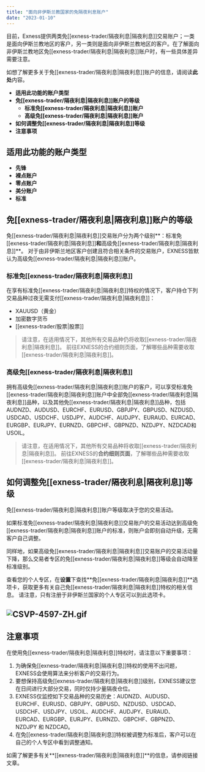 ```yaml
---
title: "面向非伊斯兰教国家的免隔夜利息账户"
date: "2023-01-10"
---
```


目前，Exness提供两类免[[exness-trader/隔夜利息|隔夜利息]]交易账户；一类是面向伊斯兰教地区的客户，另一类则是面向非伊斯兰教地区的客户。在了解面向非伊斯兰教地区免[[exness-trader/隔夜利息|隔夜利息]]账户时，有一些具体差异需要注意。

如想了解更多关于免[[exness-trader/隔夜利息|隔夜利息]]账户的信息，请阅读**此处**内容。

- **适用此功能的账户类型**
- **免[[exness-trader/隔夜利息|隔夜利息]]账户的等级**
    - **标准免[[exness-trader/隔夜利息|隔夜利息]]账户**
    - **高级免[[exness-trader/隔夜利息|隔夜利息]]账户**
- **如何调整免[[exness-trader/隔夜利息|隔夜利息]]等级**
- **注意事项**

## 适用此功能的账户类型

- **先锋**
- **裸点账户**
- **零点账户**
- **美分账户**
- **标准**

## 免[[exness-trader/隔夜利息|隔夜利息]]账户的等级

免[[exness-trader/隔夜利息|隔夜利息]]交易账户分为两个级别**：标准免[[exness-trader/隔夜利息|隔夜利息]]**和**高级免[[exness-trader/隔夜利息|隔夜利息]]**。 对于由非伊斯兰地区客户创建且符合相关条件的交易账户，EXNESS皆默认为高级免[[exness-trader/隔夜利息|隔夜利息]]账户。

### 标准免[[exness-trader/隔夜利息|隔夜利息]]

在享有标准免[[exness-trader/隔夜利息|隔夜利息]]特权的情况下，客户持仓下列交易品种过夜无需支付[[exness-trader/隔夜利息|隔夜利息]]：

- XAUUSD（黄金）
- 加密数字货币
- [[exness-trader/股票|股票]]

> 请注意，在适用情况下，其他所有交易品种仍将收取[[exness-trader/隔夜利息|隔夜利息]]。 前往EXNESS的合约细则页面，了解哪些品种需要收取[[exness-trader/隔夜利息|隔夜利息]]。

### 高级免[[exness-trader/隔夜利息|隔夜利息]]

拥有高级免[[exness-trader/隔夜利息|隔夜利息]]账户的客户，可以享受标准免[[exness-trader/隔夜利息|隔夜利息]]账户中全部免[[exness-trader/隔夜利息|隔夜利息]]品种，以及其他免[[exness-trader/隔夜利息|隔夜利息]]品种，包括AUDNZD、AUDUSD、EURCHF、EURUSD、GBPJPY、GBPUSD、NZDUSD、USDCAD、USDCHF、USDJPY、AUDCHF、AUDJPY、EURAUD、EURCAD、EURGBP、EURJPY、EURNZD、GBPCHF、GBPNZD、NZDJPY、NZDCAD和USOIL。

> 请注意，在适用情况下，其他所有交易品种将收取[[exness-trader/隔夜利息|隔夜利息]]。 前往EXNESS的**合约细则页面**，了解哪些品种需要收取[[exness-trader/隔夜利息|隔夜利息]]。

## 如何调整免[[exness-trader/隔夜利息|隔夜利息]]等级

免[[exness-trader/隔夜利息|隔夜利息]]账户等级取决于您的交易活动。

如果标准免[[exness-trader/隔夜利息|隔夜利息]]交易账户的交易活动达到高级免[[exness-trader/隔夜利息|隔夜利息]]账户的标准，则账户会即刻自动升级，无需客户自己调整。

同样地，如果高级免[[exness-trader/隔夜利息|隔夜利息]]交易账户的交易活动量下降，那么交易者专区的免[[exness-trader/隔夜利息|隔夜利息]]等级会自动降至标准级别。

查看您的个人专区，在**设置**下查找**免[[exness-trader/隔夜利息|隔夜利息]]**选项卡，获取更多有关自己免[[exness-trader/隔夜利息|隔夜利息]]特权的相关信息。 请注意，只有注册于非伊斯兰国家的个人专区可以到此选项卡。

## ![CSVP-4597-ZH.gif](https://testingcf.jsdelivr.net/gh/jarlin8/OSS@main/exhelp/CSVP-4597-ZH.gif)

## 注意事项

在使用免[[exness-trader/隔夜利息|隔夜利息]]特权时，请注意以下重要事项：

1. 为确保免[[exness-trader/隔夜利息|隔夜利息]]特权的使用不出问题，EXNESS会使用算法来分析客户的交易行为。
2. 要想保持高级免[[exness-trader/隔夜利息|隔夜利息]]级别，EXNESS建议您在日间进行大部分交易，同时仅持少量隔夜仓位。
3. EXNESS仅监控如下交易品种的交易历史：AUDNZD、AUDUSD、EURCHF、EURUSD、GBPJPY、GBPUSD、NZDUSD、USDCAD、USDCHF、USDJPY、USOIL、AUDCHF、AUDJPY、EURAUD、EURCAD、EURGBP、EURJPY、EURNZD、GBPCHF、GBPNZD、NZDJPY 和 NZDCAD。
4. 在免[[exness-trader/隔夜利息|隔夜利息]]特权被调整为标准后，客户可以在自己的个人专区中看到调整通知。

如需了解更多有关**[[exness-trader/隔夜利息|隔夜利息]]**的信息，请参阅链接文章。
